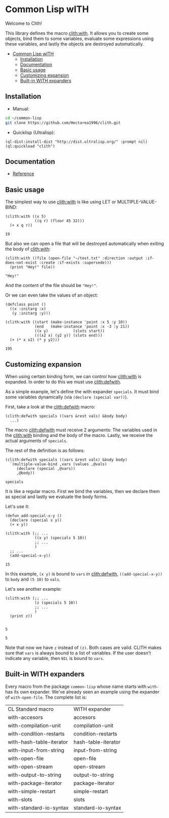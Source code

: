 

<a id="header-adp-github-headertag263"></a>
# Common Lisp wITH

Welcome to Clith\!

This library defines the macro [clith\:with](/docs/scribble/reference.md#function-clith-with)\. It allows you to create some objects\, bind them to some variables\, evaluate some expressions using these variables\, and lastly the objects are destroyed automatically\.

* [Common Lisp wITH](/README.md#header-adp-github-headertag263)
  * [Installation](/README.md#header-adp-github-headertag264)
  * [Documentation](/README.md#header-adp-github-headertag265)
  * [Basic usage](/README.md#header-adp-github-headertag266)
  * [Customizing expansion](/README.md#header-adp-github-headertag273)
  * [Built\-in WITH expanders](/README.md#header-adp-github-headertag280)


<a id="header-adp-github-headertag264"></a>
## Installation

* Manual\:

`````sh
cd ~/common-lisp
git clone https://github.com/Hectarea1996/clith.git
`````
* Quicklisp \(Ultralisp\)\:

`````common-lisp
(ql-dist:install-dist "http://dist.ultralisp.org/" :prompt nil)
(ql:quickload "clith")
`````

<a id="header-adp-github-headertag265"></a>
## Documentation

* [Reference](/docs/scribble/reference.md#header-adp-github-reference)


<a id="header-adp-github-headertag266"></a>
## Basic usage

The simplest way to use [clith\:with](/docs/scribble/reference.md#function-clith-with) is like using LET or MULTIPLE\-VALUE\-BIND\:

`````common-lisp
(clith:with ((x 5)
             ((q r) (floor 45 32)))
  (+ x q r))
`````
`````common-lisp
19
`````


But also we can open a file that will be destroyed automatically when exiting the body of [clith\:with](/docs/scribble/reference.md#function-clith-with)\:

`````common-lisp
(clith:with ((file (open-file "~/test.txt" :direction :output :if-does-not-exist :create :if-exists :supersede)))
  (print "Hey!" file))
`````
`````common-lisp
"Hey!"
`````

And the content of the file should be ``` "Hey!" ```\.

Or we can even take the values of an object\:

`````common-lisp
(defclass point ()
  ((x :initarg :x)
   (y :initarg :y)))

(clith:with ((start (make-instance 'point :x 5 :y 10))
             (end   (make-instance 'point :x -3 :y 21))
             ((x y)           (slots start))
             (((x2 x) (y2 y)) (slots end)))
  (+ (* x x2) (* y y2)))
`````
`````common-lisp
195
`````

<a id="header-adp-github-headertag273"></a>
## Customizing expansion

When using certain binding form\, we can control how [clith\:with](/docs/scribble/reference.md#function-clith-with) is expanded\. In order to do this we must use [clith\:defwith](/docs/scribble/reference.md#function-clith-defwith)\.

As a simple example\, let\'s define the with expander ``` specials ```\. It must bind some variables dynamically \(via ``` (declare (special var)) ```\)\.

First\, take a look at the [clith\:defwith](/docs/scribble/reference.md#function-clith-defwith) macro\:

`````
(clith:defwith specials ((vars &rest vals) &body body)
  ...)
`````

The macro [clith\:defwith](/docs/scribble/reference.md#function-clith-defwith) must receive 2 arguments\: The variables used in the [clith\:with](/docs/scribble/reference.md#function-clith-with) binding and the body of the macro\. Lastly\, we receive the actual arguments of ``` specials ```\.

The rest of the definition is as follows\:

`````common-lisp
(clith:defwith specials ((vars &rest vals) &body body)
  `(multiple-value-bind ,vars (values ,@vals)
     (declare (special ,@vars))
     ,@body))
`````
`````common-lisp
specials
`````

It is like a regular macro\. First we bind the variables\, then we declare them as special and lastly we evaluate the body forms\.

Let\'s use it\:

`````common-lisp
(defun add-special-x-y ()
  (declare (special x y))
  (+ x y))

(clith:with (;; ...
             ((x y) (specials 5 10))
             ;; ...
             )
  ;; ...
  (add-special-x-y))
`````
`````common-lisp
15
`````

In this example\, ``` (x y) ``` is bound to ``` vars ``` in [clith\:defwith](/docs/scribble/reference.md#function-clith-defwith)\, ``` ((add-special-x-y)) ``` to ``` body ``` and ``` (5 10) ``` to ``` vals ```\.

Let\'s see another example\:

`````common-lisp
(clith:with (;; ...
             (z (specials 5 10))
             ;; ...
             )
  (print z))
`````
`````text

5 
`````
`````common-lisp
5
`````

Note that now we have ``` z ``` instead of ``` (z) ```\. Both cases are valid\. CLITH makes sure that ``` vars ``` is always bound to a list of variables\. If the user doesn\'t indicate any variable\, then ``` NIL ``` is bound to ``` vars ```\.

<a id="header-adp-github-headertag280"></a>
## Built\-in WITH expanders

Every macro from the package ``` common-lisp ``` whose name starts with ``` with- ``` has its own expander\. We\'ve already seen an example using the expander of ``` with-open-file ```\. The complete list is\:

<table>
<tr>
<td>CL Standard macro</td>
<td>WITH expander</td>
</tr>
<tr>
<td>with-accesors</td>
<td>accesors</td>
</tr>
<tr>
<td>with-compilation-unit</td>
<td>compilation-unit</td>
</tr>
<tr>
<td>with-condition-restarts</td>
<td>condition-restarts</td>
</tr>
<tr>
<td>with-hash-table-iterator</td>
<td>hash-table-iterator</td>
</tr>
<tr>
<td>with-input-from-string</td>
<td>input-from-string</td>
</tr>
<tr>
<td>with-open-file</td>
<td>open-file</td>
</tr>
<tr>
<td>with-open-stream</td>
<td>open-stream</td>
</tr>
<tr>
<td>with-output-to-string</td>
<td>output-to-string</td>
</tr>
<tr>
<td>with-package-iterator</td>
<td>package-iterator</td>
</tr>
<tr>
<td>with-simple-restart</td>
<td>simple-restart</td>
</tr>
<tr>
<td>with-slots</td>
<td>slots</td>
</tr>
<tr>
<td>with-standard-io-syntax</td>
<td>standard-io-syntax</td>
</tr>
</table>
